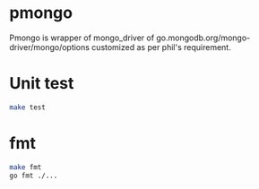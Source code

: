 # pmongo
Pmongo is wrapper of mongo_driver of go.mongodb.org/mongo-driver/mongo/options customized as per phil's
requirement.

# Unit test
```bash
make test
```

# fmt
```bash
make fmt
go fmt ./...
```